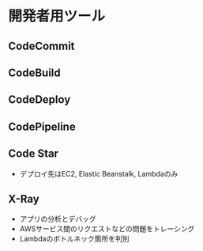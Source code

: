 # 開発者用ツール

## CodeCommit

## CodeBuild

## CodeDeploy

## CodePipeline

## Code Star

- デプロイ先はEC2, Elastic Beanstalk, Lambdaのみ

## X-Ray

- アプリの分析とデバッグ
- AWSサービス間のリクエストなどの問題をトレーシング
- Lambdaのボトルネック箇所を判別
